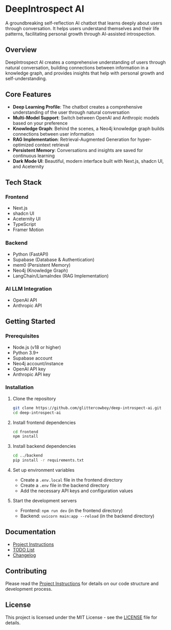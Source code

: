 # DeepIntrospect AI

A groundbreaking self-reflection AI chatbot that learns deeply about users through conversation. It helps users understand themselves and their life patterns, facilitating personal growth through AI-assisted introspection.

## Overview

DeepIntrospect AI creates a comprehensive understanding of users through natural conversation, building connections between information in a knowledge graph, and provides insights that help with personal growth and self-understanding.

## Core Features

- **Deep Learning Profile**: The chatbot creates a comprehensive understanding of the user through natural conversation
- **Multi-Model Support**: Switch between OpenAI and Anthropic models based on your preference
- **Knowledge Graph**: Behind the scenes, a Neo4j knowledge graph builds connections between user information
- **RAG Implementation**: Retrieval-Augmented Generation for hyper-optimized context retrieval
- **Persistent Memory**: Conversations and insights are saved for continuous learning
- **Dark Mode UI**: Beautiful, modern interface built with Next.js, shadcn UI, and Aceternity

## Tech Stack

### Frontend
- Next.js
- shadcn UI
- Aceternity UI
- TypeScript
- Framer Motion

### Backend
- Python (FastAPI)
- Supabase (Database & Authentication)
- mem0 (Persistent Memory)
- Neo4j (Knowledge Graph)
- LangChain/LlamaIndex (RAG Implementation)

### AI LLM Integration
- OpenAI API
- Anthropic API

## Getting Started

### Prerequisites

- Node.js (v18 or higher)
- Python 3.9+
- Supabase account
- Neo4j account/instance
- OpenAI API key
- Anthropic API key

### Installation

1. Clone the repository
   ```bash
   git clone https://github.com/glittercowboy/deep-introspect-ai.git
   cd deep-introspect-ai
   ```

2. Install frontend dependencies
   ```bash
   cd frontend
   npm install
   ```

3. Install backend dependencies
   ```bash
   cd ../backend
   pip install -r requirements.txt
   ```

4. Set up environment variables
   - Create a `.env.local` file in the frontend directory
   - Create a `.env` file in the backend directory
   - Add the necessary API keys and configuration values

5. Start the development servers
   - Frontend: `npm run dev` (in the frontend directory)
   - Backend: `uvicorn main:app --reload` (in the backend directory)

## Documentation

- [Project Instructions](./docs/PROJECT_INSTRUCTIONS.md)
- [TODO List](./docs/TODO.md)
- [Changelog](./docs/CHANGELOG.md)

## Contributing

Please read the [Project Instructions](./docs/PROJECT_INSTRUCTIONS.md) for details on our code structure and development process.

## License

This project is licensed under the MIT License - see the [LICENSE](LICENSE) file for details.
